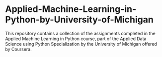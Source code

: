 # Applied-Machine-Learning-in-Python-by-University-of-Michigan

This repository contains a collection of the assignments completed in the Applied Machine Learning in Python course, part of the Applied Data Science using Python Specialization by the University of Michigan offered by Coursera.
